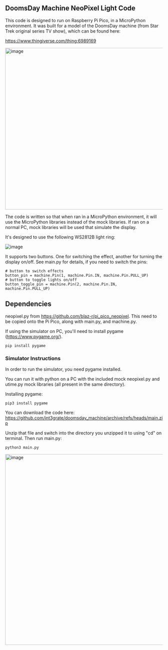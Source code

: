 ## DoomsDay Machine NeoPixel Light Code

This code is designed to run on Raspberry Pi Pico, in a MicroPython environment.  It was built for a model of the DoomsDay machine (from Star Trek original series TV show), which can be found here:

https://www.thingiverse.com/thing:6989169

<img width="515" alt="image" src="https://github.com/user-attachments/assets/01786ba0-4ee9-467e-8691-98aaf0b1a110" />

The code is written so that when ran in a MicroPython environment, it will use the MicroPython libraries instead of the mock libraries. 
If ran on a normal PC, mock libraries will be used that simulate the display.

It's designed to use the following WS2812B light ring:

![image](https://github.com/user-attachments/assets/e80dc6ed-b468-4977-83d6-e0aab0d613a1)

It supports two buttons. One for switching the effect, another for turning the display on/off. See main.py for details, if you need to switch the pins:

```
# button to switch effects
button_pin = machine.Pin(1, machine.Pin.IN, machine.Pin.PULL_UP)
# button to toggle lights on/off
button_toggle_pin = machine.Pin(2, machine.Pin.IN, machine.Pin.PULL_UP)
```

## Dependencies

neopixel.py from https://github.com/blaz-r/pi_pico_neopixel.  This need to be copied onto the Pi Pico, along with main.py, and machine.py.

If using the simulator on PC, you'll need to install pygame (https://www.pygame.org/).

```pip install pygame```

### Simulator Instructions

In order to run the simulator, you need pygame installed. 

You can run it with python on a PC with the included mock neopixel.py and utime.py mock libraries (all present in the same directory).  

Installing pygame:

```
pip3 install pygame
```

You can download the code here:
https://github.com/int3grate/doomsday_machine/archive/refs/heads/main.zip

Unzip that file and switch into the directory you unzipped it to using "cd" on terminal.  Then run main.py:

```
python3 main.py
```

<img width="608" alt="image" src="https://github.com/user-attachments/assets/19ba2ddf-01c2-4acc-b7bf-2141ed12184f" />



